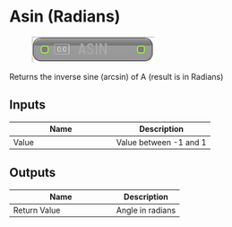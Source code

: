 # Asin (Radians)

<div align="left" data-full-width="false"><figure><img src="../../../../.gitbook/assets/asin_-radians.png" alt=""><figcaption></figcaption></figure></div>

Returns the inverse sine (arcsin) of A (result is in Radians)

## Inputs

<table><thead><tr><th width="170">Name</th><th>Description</th></tr></thead><tbody><tr><td>Value</td><td>Value between -1 and 1</td></tr></tbody></table>

## Outputs

<table><thead><tr><th width="170">Name</th><th>Description</th></tr></thead><tbody><tr><td>Return Value</td><td>Angle in radians</td></tr></tbody></table>
